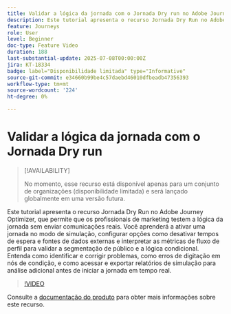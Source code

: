 ```yaml
---
title: Validar a lógica da jornada com o Jornada Dry run no Adobe Journey Optimizer
description: Este tutorial apresenta o recurso Jornada Dry Run no Adobe Journey Optimizer, que permite que os profissionais de marketing testem a lógica da jornada sem enviar comunicações reais. Você aprenderá a ativar uma jornada no modo de simulação, configurar opções como desativar tempos de espera e fontes de dados externas e interpretar as métricas de fluxo de perfil para validar a segmentação de público e a lógica condicional. Entenda como identificar e corrigir problemas, como erros de digitação em nós de condição, e como acessar e exportar relatórios de simulação para análise adicional antes de iniciar a jornada em tempo real.
feature: Journeys
role: User
level: Beginner
doc-type: Feature Video
duration: 188
last-substantial-update: 2025-07-08T00:00:00Z
jira: KT-18334
badge: label="Disponibilidade limitada" type="Informative"
source-git-commit: e34660b99be4c57daebd46010dfbeadb47356393
workflow-type: tm+mt
source-wordcount: '224'
ht-degree: 0%

---
```



# Validar a lógica da jornada com o Jornada Dry run

>[!AVAILABILITY]
>
>No momento, esse recurso está disponível apenas para um conjunto de organizações (disponibilidade limitada) e será lançado globalmente em uma versão futura.

Este tutorial apresenta o recurso Jornada Dry Run no Adobe Journey Optimizer, que permite que os profissionais de marketing testem a lógica da jornada sem enviar comunicações reais. Você aprenderá a ativar uma jornada no modo de simulação, configurar opções como desativar tempos de espera e fontes de dados externas e interpretar as métricas de fluxo de perfil para validar a segmentação de público e a lógica condicional. Entenda como identificar e corrigir problemas, como erros de digitação em nós de condição, e como acessar e exportar relatórios de simulação para análise adicional antes de iniciar a jornada em tempo real.

>[!VIDEO](https://video.tv.adobe.com/v/3464687/?learn=on&enablevpops&captions=por_br)

Consulte a [documentação do produto](https://experienceleague.adobe.com/pt-br/docs/journey-optimizer/using/orchestrate-journeys/create-journey/journey-dry-run) para obter mais informações sobre este recurso.
